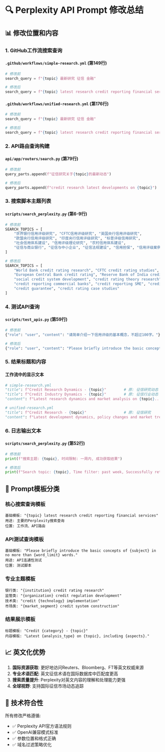 # 🔍 Perplexity API Prompt 修改总结

## 📊 修改位置和内容

### **1. GitHub工作流搜索查询**

#### `.github/workflows/simple-research.yml` (第149行)
```python
# 修改前
search_query = f"{topic} 最新研究 征信 金融"

# 修改后  
search_query = f"{topic} latest research credit reporting financial services"
```

#### `.github/workflows/unified-research.yml` (第176行)
```python
# 修改前
search_query = f"{topic} 最新研究 征信 金融"

# 修改后
search_query = f"{topic} latest research credit reporting financial services"
```

### **2. API路由查询构建**

#### `api/app/routers/search.py` (第79行)
```python
# 修改前
query_parts.append(f"征信研究关于{topic}的最新动态")

# 修改后
query_parts.append(f"credit research latest developments on {topic}")
```

### **3. 搜索脚本主题列表**

#### `scripts/search_perplexity.py` (第6-9行)
```python
# 修改前
SEARCH_TOPICS = [
    "世界银行信用评级研究", "CFTC信用评级研究", "英国央行信用评级研究", 
    "欧盟央行信用评级研究", "印度央行信用评级研究", "标普评级信用研究",
    "社会信用体系建设", "信用评级理论研究", "农村信用体系建设", 
    "征信与商业银行", "征信与中小企业", "征信法规建设", "信用担保", "信用评级案例分析"
]

# 修改后
SEARCH_TOPICS = [
    "World Bank credit rating research", "CFTC credit rating studies", "Bank of England credit research", 
    "European Central Bank credit rating", "Reserve Bank of India credit studies", "S&P credit rating research",
    "social credit system development", "credit rating theory research", "rural credit system construction", 
    "credit reporting commercial banks", "credit reporting SME", "credit regulation development", 
    "credit guarantee", "credit rating case studies"
]
```

### **4. 测试API查询**

#### `scripts/test_apis.py` (第59行)
```python
# 修改前
{"role": "user", "content": "请简单介绍一下信用评级的基本概念，不超过100字。"}

# 修改后
{"role": "user", "content": "Please briefly introduce the basic concepts of credit rating in no more than 100 words."}
```

### **5. 结果标题和内容**

#### 工作流中的显示文本
```python
# simple-research.yml
"title": f"Credit Research Dynamics - {topic}"        # 原: 征信研究动态
"title": f"Credit Industry Dynamics - {topic}"        # 原: 征信行业动态  
"content": f"Latest research dynamics and market analysis on {topic}..."  # 原: 关于{topic}的最新研究动态...

# unified-research.yml  
"title": f"Credit Research - {topic}"                 # 原: 征信研究
"content": f"Latest development dynamics, policy changes and market trend analysis on {topic}."  # 原: 关于{topic}的最新发展动态...
```

### **6. 日志输出文本**

#### `scripts/search_perplexity.py` (第52行)
```python
# 修改前
print(f"搜索主题: {topic}, 时间限制: 一周内, 成功获取结果")

# 修改后  
print(f"Search topic: {topic}, Time filter: past week, Successfully retrieved results")
```

## 🎯 Prompt模板分类

### **核心搜索查询模板**
```
基础模板: "{topic} latest research credit reporting financial services"
用途: 主要的Perplexity搜索查询
位置: 工作流、API路由
```

### **API测试查询模板**
```
基础模板: "Please briefly introduce the basic concepts of {subject} in no more than {word_limit} words."
用途: API连通性测试
位置: 测试脚本
```

### **专业主题模板**
```
银行类: "{institution} credit rating research"
监管类: "{organization} credit regulation development"  
技术类: "credit {technology} implementation"
市场类: "{market_segment} credit system construction"
```

### **结果展示模板**
```
标题模板: "Credit {category} - {topic}"
内容模板: "Latest {analysis_type} on {topic}, including {aspects}."
```

## 📈 英文化优势

1. **国际资源获取**: 更好地访问Reuters、Bloomberg、FT等英文权威来源
2. **专业术语匹配**: 英文征信术语在国际数据库中匹配度更高
3. **搜索质量提升**: Perplexity对英文内容的理解和处理能力更强
4. **全球视野**: 支持国际征信市场动态追踪

## 🔧 技术符合性

所有修改严格遵循:
- ✅ Perplexity API官方语法规则
- ✅ OpenAI兼容模式标准
- ✅ 参数位置和格式正确
- ✅ 域名过滤策略优化